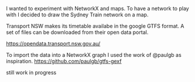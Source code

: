 I wanted to experiment with NetworkX and maps.
To have a network to play with I decided to draw the Sydney Train network on a map.

Transport NSW makes its timetable availabe in the google GTFS format.
A set of files can be downloaded from their open data portal.

https://opendata.transport.nsw.gov.au/

To import the data into a NetworkX graph I used the work of @paulgb as inspiration.
https://github.com/paulgb/gtfs-gexf

still work in progress
